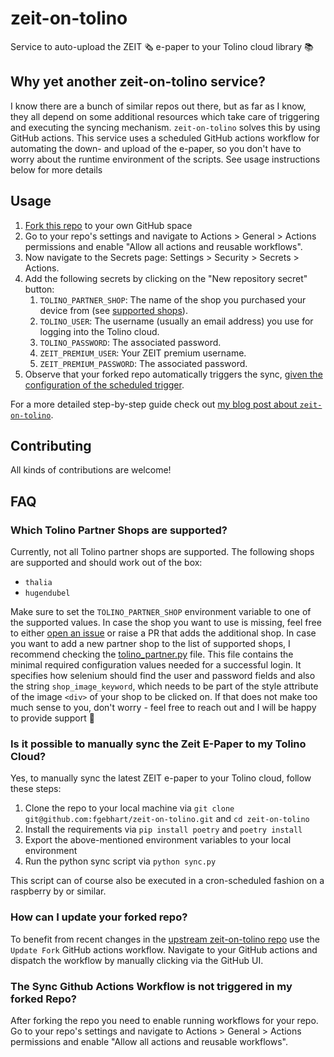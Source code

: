 # zeit-on-tolino
Service to auto-upload the ZEIT 🗞 e-paper to your Tolino cloud library 📚

## Why yet another zeit-on-tolino service?
I know there are a bunch of similar repos out there, but as far as I know, they all depend on some additional resources
which take care of triggering and executing the syncing mechanism. `zeit-on-tolino` solves this by using GitHub actions.
This service uses a scheduled GitHub actions workflow for automating the down- and upload of the e-paper, so you don't
have to worry about the runtime environment of the scripts. See usage instructions below for more details

## Usage
1. [Fork this repo](https://github.com/fgebhart/zeit-on-tolino/fork) to your own GitHub space
2. Go to your repo's settings and navigate to Actions > General > Actions permissions and enable
   "Allow all actions and reusable workflows".
3. Now navigate to the Secrets page: Settings > Security > Secrets > Actions.
4. Add the following secrets by clicking on the "New repository secret" button:
   1. `TOLINO_PARTNER_SHOP`: The name of the shop you purchased your device from (see [supported shops](https://github.com/fgebhart/zeit-on-tolino#which-tolino-partner-shops-are-supported)).
   1. `TOLINO_USER`: The username (usually an email address) you use for logging into the Tolino cloud.
   2. `TOLINO_PASSWORD`: The associated password.
   3. `ZEIT_PREMIUM_USER`: Your ZEIT premium username.
   4. `ZEIT_PREMIUM_PASSWORD`: The associated password.
1. Observe that your forked repo automatically triggers the sync,
   [given the configuration of the scheduled trigger](https://github.com/fgebhart/zeit-on-tolino/blob/main/.github/workflows/sync_to_tolino_cloud.yml#L5-L7).

For a more detailed step-by-step guide check out [my blog post about `zeit-on-tolino`](https://blog.fgebhart.dev/blog/auto-sync-zeit-epub-to-your-tolino/).

## Contributing
All kinds of contributions are welcome! 

## FAQ

### Which Tolino Partner Shops are supported?
Currently, not all Tolino partner shops are supported. The following shops are supported and should work out of the box:
* `thalia`
* `hugendubel`

Make sure to set the `TOLINO_PARTNER_SHOP` environment variable to one of the supported values. In case the shop
you want to use is missing, feel free to either [open an issue](https://github.com/fgebhart/zeit-on-tolino/issues/new) or
raise a PR that adds the additional shop.
In case you want to add a new partner shop to the list of supported shops, I recommend checking the [tolino_partner.py](https://github.com/fgebhart/zeit-on-tolino/blob/main/zeit_on_tolino/tolino_partner.py) file. This file contains the minimal required configuration
values needed for a successful login. It specifies how selenium should find the user and password fields and also the
string `shop_image_keyword`, which needs to be part of the style attribute of the image `<div>` of your shop to be
clicked on. If that does not make too much sense to you, don't worry - feel free to reach out and  I will be happy to
provide support 🙂

### Is it possible to manually sync the Zeit E-Paper to my Tolino Cloud?
Yes, to manually sync the latest ZEIT e-paper to your Tolino cloud, follow these steps:
1. Clone the repo to your local machine via `git clone git@github.com:fgebhart/zeit-on-tolino.git` and `cd zeit-on-tolino`
2. Install the requirements via `pip install poetry` and `poetry install`
3. Export the above-mentioned environment variables to your local environment
4. Run the python sync script via `python sync.py`

This script can of course also be executed in a cron-scheduled fashion on a raspberry by or similar.

### How can I update your forked repo?
To benefit from recent changes in the [upstream zeit-on-tolino repo](https://github.com/fgebhart/zeit-on-tolino) use the
`Update Fork` GitHub actions workflow. Navigate to your GitHub actions and dispatch the workflow by manually clicking via
the GitHub UI.

### The Sync Github Actions Workflow is not triggered in my forked Repo?
After forking the repo you need to enable running workflows for your repo. Go to your repo's settings and navigate to
Actions > General > Actions permissions and enable "Allow all actions and reusable workflows".
